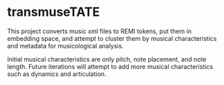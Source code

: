 # transmuseTATE

This project converts music xml files to REMI tokens, put them in embedding space, and attempt to cluster them by musical characteristics and metadata for musicological analysis.

Initial musical characteristics are only pitch, note placement, and note length. Future iterations will attempt to add more musical characteristics such as dynamics and articulation.

